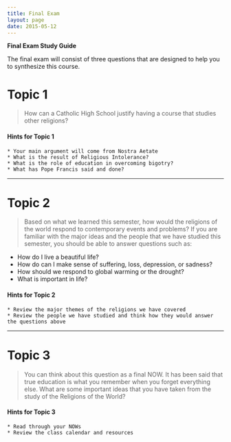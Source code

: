 ```yaml
---
title: Final Exam
layout: page
date: 2015-05-12
---
```


**Final Exam Study Guide**

The final exam will consist of three questions that are designed to help you to synthesize this course.

# Topic 1

> How can a Catholic High School justify having a course that studies other religions?

#### Hints for Topic 1
	* Your main argument will come from Nostra Aetate
	* What is the result of Religious Intolerance?  
	* What is the role of education in overcoming bigotry?
	* What has Pope Francis said and done?

<hr>

# Topic 2


> Based on what we learned this semester, how would the religions of the world respond to contemporary events and problems?  If you are familiar with the major ideas and the people that we have studied this semester, you should be able to answer questions such as:  

* How do I live a beautiful life?
* How do can I make sense of suffering, loss, depression, or sadness?
* How should we respond to global warming or the drought?
* What is important in life?

#### Hints for Topic 2
	* Review the major themes of the religions we have covered
	* Review the people we have studied and think how they would answer the questions above
 
<hr>

# Topic 3

> You can think about this question as a final NOW.  It has been said that true education is what you remember when you forget everything else.  What are some important ideas that you have taken from the study of the Religions of the World?

#### Hints for Topic 3
	* Read through your NOWs
	* Review the class calendar and resources
